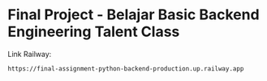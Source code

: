 # Final Project - Belajar Basic Backend Engineering Talent Class

Link Railway:

```sh
https://final-assignment-python-backend-production.up.railway.app
```